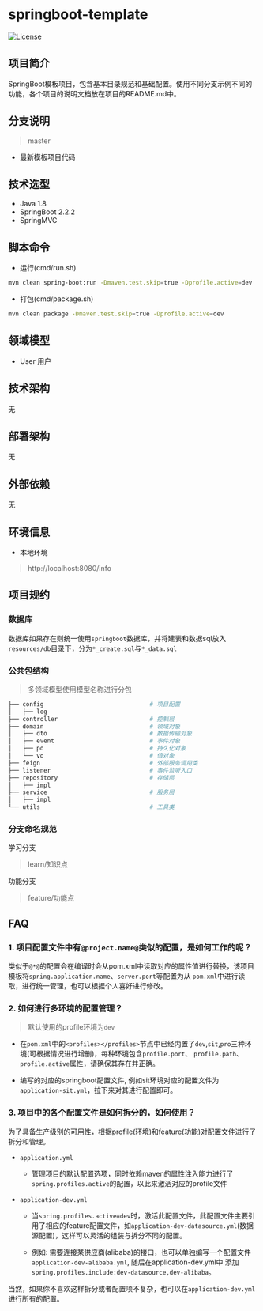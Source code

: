 # springboot-template

[![License](https://img.shields.io/badge/License-Apache%202.0-blue.svg?label=license)](https://github.com/KimZing/springboot-template/blob/master/LICENSE)

## 项目简介

SpringBoot模板项目，包含基本目录规范和基础配置。使用不同分支示例不同的功能，各个项目的说明文档放在项目的README.md中。

## 分支说明

> master

* 最新模板项目代码

## 技术选型

- Java 1.8
- SpringBoot 2.2.2
- SpringMVC

## 脚本命令

- 运行(cmd/run.sh)

```bash
mvn clean spring-boot:run -Dmaven.test.skip=true -Dprofile.active=dev
```

- 打包(cmd/package.sh)

```bash
mvn clean package -Dmaven.test.skip=true -Dprofile.active=dev
```

## 领域模型

- User 用户

## 技术架构

无

## 部署架构

无

## 外部依赖

无

## 环境信息

- 本地环境

> http://localhost:8080/info

## 项目规约

### 数据库

数据库如果存在则统一使用`springboot`数据库，并将建表和数据sql放入`resources/db`目录下，分为`*_create.sql`与`*_data.sql`

### 公共包结构

> 多领域模型使用模型名称进行分包

```bash
├── config                              # 项目配置
│   ├── log
├── controller                          # 控制层
├── domain                              # 领域对象
│   ├── dto                             # 数据传输对象
│   ├── event                           # 事件对象
│   ├── po                              # 持久化对象
│   └── vo                              # 值对象
├── feign                               # 外部服务调用类
├── listener                            # 事件监听入口
├── repository                          # 存储层
│   ├── impl
├── service                             # 服务层
│   ├── impl
└── utils                               # 工具类

```

### 分支命名规范

学习分支

> learn/知识点

功能分支

> feature/功能点

## FAQ

### 1. 项目配置文件中有`@project.name@`类似的配置，是如何工作的呢？

类似于`@*@`的配置会在编译时会从pom.xml中读取对应的属性值进行替换，该项目模板将`spring.application.name`、`server.port`等配置为从
`pom.xml`中进行读取，进行统一管理，也可以根据个人喜好进行修改。

### 2. 如何进行多环境的配置管理？

> 默认使用的profile环境为`dev`

- 在`pom.xml`中的`<profiles></profiles>`节点中已经内置了`dev`,`sit`,`pro`三种环境(可根据情况进行增删)，每种环境包含`profile.port`、
`profile.path`、`profile.active`属性，请确保其存在并正确。

- 编写的对应的springboot配置文件, 例如sit环境对应的配置文件为`application-sit.yml`，拉下来对其进行配置即可。

### 3. 项目中的各个配置文件是如何拆分的，如何使用？

为了具备生产级别的可用性，根据profile(环境)和feature(功能)对配置文件进行了拆分和管理。

* `application.yml`

    * 管理项目的默认配置选项，同时依赖maven的属性注入能力进行了`spring.profiles.active`的配置，以此来激活对应的profile文件

* `application-dev.yml`

    * 当`spring.profiles.active=dev`时，激活此配置文件，此配置文件主要引用了相应的feature配置文件，如`application-dev-datasource.yml`(数据源配置)，这样可以灵活的组装与拆分不同的配置。

    * 例如: 需要连接某供应商(alibaba)的接口，也可以单独编写一个配置文件`application-dev-alibaba.yml`, 随后在application-dev.yml中
添加`spring.profiles.include:dev-datasource,dev-alibaba`。

当然，如果你不喜欢这样拆分或者配置项不复杂，也可以在`application-dev.yml`进行所有的配置。
